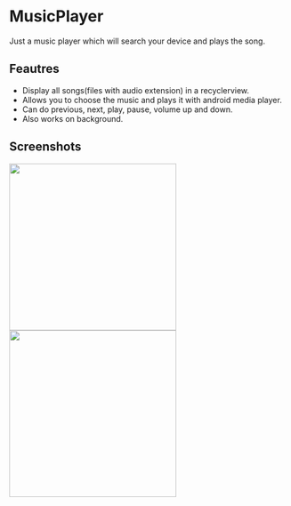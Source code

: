 # MusicPlayer
Just a music player which will search your device and plays the song. 

## Feautres
- Display all songs(files with audio extension) in a recyclerview.
- Allows you to choose the music and plays it with android media player.
- Can do previous, next, play, pause, volume up and down.
- Also works on background.

## Screenshots
<img src="https://github.com/gargk747/MusicPlayer/blob/master/assets/readme1.jpg" width="300">

<img src="https://github.com/gargk747/MusicPlayer/blob/master/assets/readme2.jpg" width="300">
